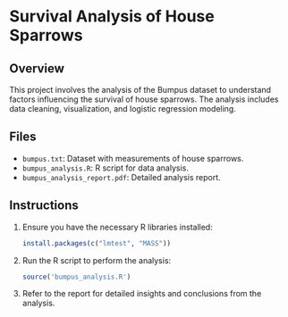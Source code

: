 # Survival Analysis of House Sparrows

## Overview
This project involves the analysis of the Bumpus dataset to understand factors influencing the survival of house sparrows. The analysis includes data cleaning, visualization, and logistic regression modeling.

## Files
- `bumpus.txt`: Dataset with measurements of house sparrows.
- `bumpus_analysis.R`: R script for data analysis.
- `bumpus_analysis_report.pdf`: Detailed analysis report.

## Instructions
1. Ensure you have the necessary R libraries installed:
    ```R
    install.packages(c("lmtest", "MASS"))
    ```
2. Run the R script to perform the analysis:
    ```R
    source('bumpus_analysis.R')
    ```
3. Refer to the report for detailed insights and conclusions from the analysis.

